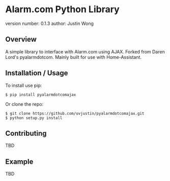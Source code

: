 Alarm.com Python Library
===============================

version number: 0.1.3
author: Justin Wong

Overview
--------

A simple library to interface with Alarm.com using AJAX.
Forked from Daren Lord's pyalarmdotcom. Mainly built for use with Home-Assistant.

Installation / Usage
--------------------

To install use pip:

    $ pip install pyalarmdotcomajax


Or clone the repo:

    $ git clone https://github.com/uvjustin/pyalarmdotcomajax.git
    $ python setup.py install
    
Contributing
------------

TBD

Example
-------

TBD

